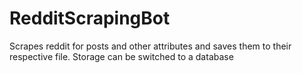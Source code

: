 # RedditScrapingBot
Scrapes reddit for posts and other attributes  and saves them to their respective file. Storage can be switched to a database
